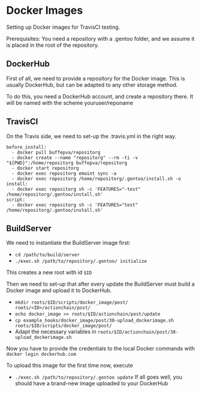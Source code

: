 Docker Images
=============

Setting up Docker images for TravisCI testing.

Prerequisites: You need a repository with a .gentoo folder, and we assume
it is placed in the root of the repository.


DockerHub
---------

First of all, we need to provide a repository for the Docker image.
This is usually DockerHub, but can be adapted to any other storage method.

To do this, you need a DockerHub account, and create a repository there.
It will be named with the scheme youruser/reponame 


TravisCI
--------

On the Travis side, we need to set-up the .travis.yml in the right way.

```
before_install:
  - docker pull buffepva/repositorg
  - docker create --name "repositorg" --rm -ti -v "${PWD}":/home/repositorg buffepva/repositorg
  - docker start repositorg
  - docker exec repositorg emaint sync -a
  - docker exec repositorg /home/repositorg/.gentoo/install.sh -o
install:
  - docker exec repositorg sh -c 'FEATURES="-test" /home/repositorg/.gentoo/install.sh'
script:
  - docker exec repositorg sh -c 'FEATURES="test" /home/repositorg/.gentoo/install.sh'
```

BuildServer
-----------

We need to instantiate the BuildServer image first:

* `cd /path/to/build/server`
* `./exec.sh /path/to/repository/.gentoo/ initialize`

This creates a new root with id `$ID`

Then we need to set-up that after every update the BuildServer must build
a Docker image and upload it to DockerHub.

* `mkdir roots/$ID/scripts/docker_image/post/ roots/<ID>/actionchain/post/`
* `echo docker_image >> roots/$ID/actionchain/post/update`
* `cp example_hooks/docker_image/post/30-upload_dockerimage.sh roots/$ID/scripts/docker_image/post/`
* Adapt the necessary variables in `roots/$ID/actionchain/post/30-upload_dockerimage.sh`

Now you have to provide the credentials to the local Docker commands with `docker login dockerhub.com`

To upload this image for the first time now, execute
* `./exec.sh /path/to/repository/.gentoo update`
If all goes well, you should have a brand-new image uploaded to your DockerHub
